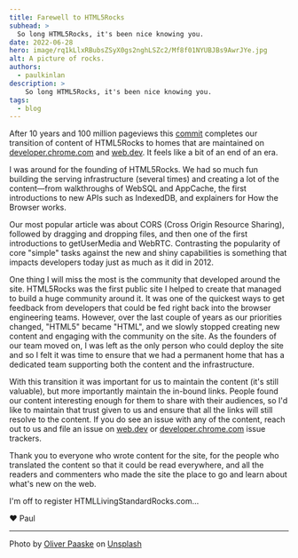 ```yaml
---
title: Farewell to HTML5Rocks
subhead: >
  So long HTML5Rocks, it's been nice knowing you.
date: 2022-06-28
hero: image/rq1kLlxRBubsZSyX0gs2nghLSZc2/Mf8f01NYUBJBs9AwrJYe.jpg
alt: A picture of rocks.
authors: 
  - paulkinlan
description: >
    So long HTML5Rocks, it's been nice knowing you.
tags:
  - blog
---
```


After 10 years and 100 million pageviews this 
[commit](https://github.com/html5rocks/www.html5rocks.com/pull/1548) completes 
our transition of content of HTML5Rocks to homes that are maintained on 
[developer.chrome.com](https://developer.chrome.com/) and 
[web.dev](/). It feels like a bit of an end of an era.

I was around for the founding of HTML5Rocks. We had so much fun building the 
serving infrastructure (several times) and creating a lot of the content—from 
walkthroughs of WebSQL and AppCache, the first introductions to new APIs such as 
IndexedDB, and explainers for How the Browser works.

Our most popular article was about CORS (Cross Origin Resource Sharing), 
followed by dragging and dropping files, and then one of the first introductions 
to getUserMedia and WebRTC. Contrasting the popularity of core "simple" tasks 
against the new and shiny capabilities is something that impacts developers 
today just as much as it did in 2012.

One thing I will miss the most is the community that developed around the site. 
HTML5Rocks was the first public site I helped to create that managed to build a 
huge community around it. It was one of the quickest ways to get feedback from 
developers that could be fed right back into the browser engineering teams. 
However, over the last couple of years as our priorities changed, "HTML5" became 
"HTML", and we slowly stopped creating new content and engaging with the 
community on the site. As the founders of our team moved on, I was left as the 
only person who could deploy the site and so I felt it was time to ensure that 
we had a permanent home that has a dedicated team supporting both the content 
and the infrastructure.

With this transition it was important for us to maintain the content (it's still 
valuable), but more importantly maintain the in-bound links. People found our 
content interesting enough for them to share with their audiences, so I'd like 
to maintain that trust given to us and ensure that all the links will still 
resolve to the content. If you do see an issue with any of the content, reach out
to us and file an issue on 
[web.dev](https://github.com/googlechrome/web.dev/issues) or 
[developer.chrome.com](https://github.com/googlechrome/developer.chrome.com/issues) 
issue trackers.

Thank you to everyone who wrote content for the site, for the people who 
translated the content so that it could be read everywhere, and all the readers 
and commenters who made the site the place to go and learn about what's new on 
the web.

I'm off to register HTMLLivingStandardRocks.com…

♥️ Paul

--- 
Photo by [Oliver Paaske](https://unsplash.com/@photolli?utm_source=unsplash&utm_medium=referral&utm_content=creditCopyText) 
on [Unsplash](https://unsplash.com/s/photos/rocks?utm_source=unsplash&utm_medium=referral&utm_content=creditCopyText)
